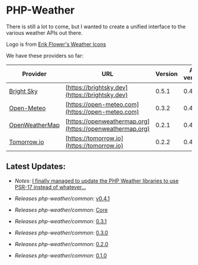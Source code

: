 # PHP-Weather

There is still a lot to come, but I wanted to create a unified interface to the various weather APIs out there.

Logo is from [Erik Flower's Weather Icons](https://erikflowers.github.io/weather-icons/)

We have these providers so far:

| Provider | URL | Version | API version |
| -------- | --- | ------- | ----------- |
| [Bright Sky](https://github.com/php-weather/brightsky) | [https://brightsky.dev](https://brightsky.dev) | 0.5.1 | 0.4.* |
| [Open-Meteo](https://github.com/php-weather/open-meteo) | [https://open-meteo.com](https://open-meteo.com) | 0.3.2 | 0.4.* |
| [OpenWeatherMap](https://github.com/php-weather/openweathermap) | [https://openweathermap.org](https://openweathermap.org) | 0.2.1 | 0.4.* |
| [Tomorrow.io](https://github.com/php-weather/tomorrow) | [https://tomorrow.io](https://tomorrow.io) | 0.2.2 | 0.4.* |

## Latest Updates:

<!-- POST-LIST:START -->
 - *Notes:* [I finally managed to update the PHP Weather libraries to use PSR-17 instead of whatever…](https://lostfocus.de/2024/02/27/232520/) 

 - *Releases php-weather/common:* [v0.4.1](https://github.com/php-weather/common/releases/tag/0.4.1) 

 - *Releases php-weather/common:* [Core](https://github.com/php-weather/common/releases/tag/0.4.0) 

 - *Releases php-weather/common:* [0.3.1](https://github.com/php-weather/common/releases/tag/0.3.1) 

 - *Releases php-weather/common:* [0.3.0](https://github.com/php-weather/common/releases/tag/0.3.0) 

 - *Releases php-weather/common:* [0.2.0](https://github.com/php-weather/common/releases/tag/0.2.0) 

 - *Releases php-weather/common:* [0.1.0](https://github.com/php-weather/common/releases/tag/0.1.0) 
<!-- POST-LIST:END -->
